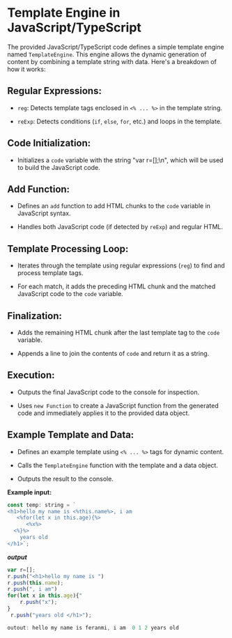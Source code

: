 # Template Engine in JavaScript/TypeScript

The provided JavaScript/TypeScript code defines a simple template engine named `TemplateEngine`. This engine allows the dynamic generation of content by combining a template string with data. Here's a breakdown of how it works:

## Regular Expressions:

- `reg`: Detects template tags enclosed in `<% ... %>` in the template string.

- `reExp`: Detects conditions (`if`, `else`, `for`, etc.) and loops in the template.

## Code Initialization:

- Initializes a `code` variable with the string "var r=[];\n", which will be used to build the JavaScript code.

## Add Function:

- Defines an `add` function to add HTML chunks to the `code` variable in JavaScript syntax.

- Handles both JavaScript code (if detected by `reExp`) and regular HTML.

## Template Processing Loop:

- Iterates through the template using regular expressions (`reg`) to find and process template tags.

- For each match, it adds the preceding HTML chunk and the matched JavaScript code to the `code` variable.

## Finalization:

- Adds the remaining HTML chunk after the last template tag to the `code` variable.

- Appends a line to join the contents of `code` and return it as a string.

## Execution:

- Outputs the final JavaScript code to the console for inspection.

- Uses `new Function` to create a JavaScript function from the generated code and immediately applies it to the provided data object.

## Example Template and Data:

- Defines an example template using `<% ... %>` tags for dynamic content.

- Calls the `TemplateEngine` function with the template and a data object.

- Outputs the result to the console.

**Example input:**
```javascript
const temp: string = `
<h1>hello my name is <%this.name%>, i am
   <%for(let x in this.age){%>
      <%x%>
  <%}%>
    years old
</h1>`;
```
***output***
```javascript
var r=[];
r.push("<h1>hello my name is ") 
r.push(this.name);
r.push(", i am")
for(let x in this.age){"
    r.push("x");
}
 r.push("years old </h1>");

outout: hello my name is feranmi, i am  0 1 2 years old
